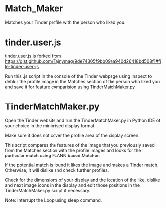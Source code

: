 # Match_Maker

Matches your Tinder profile with the person who liked you.

# tinder.user.js

tinder.user.js is forked from https://gist.github.com/Tajnymag/9de74305f9bb09aa940d26418bd508f1#file-tinder-user-js


Run this .js script in the console of the Tinder webpage using Inspect to deblur the profile image in the Matches section of the person who liked you and save it for feature comparision using TinderMatchMaker.py

# TinderMatchMaker.py 

Open the Tinder website and run the TinderMatchMaker.py in Python IDE of your choice in the minimised display format.


Make sure it does not cover the profile area of the display screen.


This script compares the features of the image that you previously saved from the Matches section with the profile images and looks for the particular match using FLANN based Matcher.

If the potential match is found it likes the image and makes a Tinder match. Otherwise, it will dislike and check further profiles.


Check for the dimensions of your display and the location of the like, dislike and next image icons in the display and edit those positions in the TinderMatchMaker.py script if necessary.


Note: Interrupt the Loop using sleep command.

